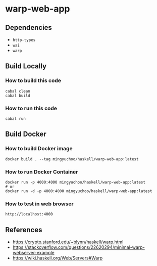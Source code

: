 # warp-web-app

## Dependencies

- `http-types`
- `wai`
- `warp`

## Build Locally

### How to build this code

```
cabal clean
cabal build
```

### How to run this code

```
cabal run
```

## Build Docker

### How to build Docker image

```
docker build . --tag mingyuchoo/haskell/warp-web-app:latest
```

### How to run Docker Container

```
docker run -p 4000:4000 mingyuchoo/haskell/warp-web-app:latest
# or
docker run -d -p 4000:4000 mingyuchoo/haskell/warp-web-app:latest
```

### How to test in web browser

```
http://localhost:4000
```

## References

- <https://crypto.stanford.edu/~blynn/haskell/warp.html>
- <https://stackoverflow.com/questions/22620294/minimal-warp-webserver-example>
- <https://wiki.haskell.org/Web/Servers#Warp>
